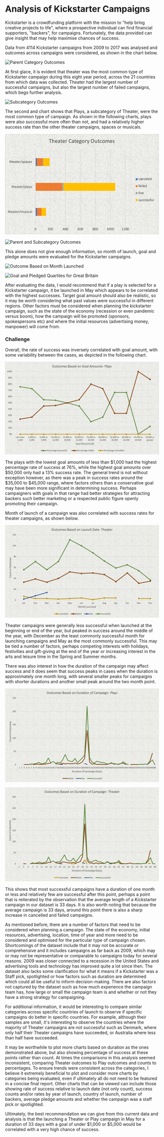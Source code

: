 # Analysis of Kickstarter Campaigns

Kickstarter is a crowdfunding platform with the mission to "help bring creative projects to life", where a prospective individual can find financial supporters, "backers", for campaigns. Fortunately, the data provided can give insight that may help maximise chances of success.

Data from 4114 Kickstarter campaigns from 2009 to 2017 was analysed and outcomes across campaigns were considered, as shown in the chart below.

![Parent Category Outcomes](https://github.com/Alyssa-CG/Module1-Kickstarter-project/blob/master/Parent%20Category%20Outcomes%20Chart.png)

At first glace, it is evident that theater was the most common type of Kickstarter campaign during this eight year period, across the 21 countries from which data was collected. Theater had the largest number of successful campaigns, but also the largest number of failed campaigns, which begs further analysis.

![Subcategory Outcomes](https://github.com/Alyssa-CG/Module1-Kickstarter-project/blob/master/Subcategory%20Outcomes.png)

The second and chart shows that Plays, a subcategory of Theater, were the most common type of campaign. As shown in the following charts, plays were also successful more often than not, and had a relatively higher success rate than the other theater campaigns, spaces or musicals.

![Theater Category Outcomes](https://github.com/Alyssa-CG/Module1-Kickstarter-Analysis/blob/master/Theater%20Category%20Outcomes.png)

![Parent and Subcategory Outcomes](https://github.com/Alyssa-CG/Module1-Kickstarter-project/blob/master/Subcategory%20Outcomes-%20plays.png)

This alone does not give enough information, so month of launch, goal and pledge amounts were evaluated for the Kickstarter campaigns.

![Outcome Based on Month Launched](https://github.com/Alyssa-CG/Module1-Kickstarter-project/blob/master/Outcomes%20Based%20on%20Month%20Launched.png)

![Goal and Pledged Quartiles for Great Britain](https://github.com/Alyssa-CG/Module1-Kickstarter-project/blob/master/Goal%20and%20Pledge%20Quartiles%20for%20Great%20Britain%20Kickstarter%20Musicals.png)

After evaluating the data, I would recommend that if a play is selected for a Kickstarter campaign, it be launched in May which appears to be correlated with the highest successes. Target goal amount should also be realistic, so it may be worth considering what past values were successful in different regions. Other factors must be considered when planning the kickstarter campaign, such as the state of the economy (recession or even pandemic versus boom), how the campaign will be promoted (sponsors, spokespersons etc) and where the initial resources (advertising money, manpower) will come from.



### Challenge

Overall, the rate of success was inversely correlated with goal amount, with some variability between the cases, as depicted in the following chart. 

![Outcomes Based on Goal Amount-Plays](https://github.com/Alyssa-CG/Module1-Kickstarter-Analysis/blob/master/Outcomes%20Based%20on%20Goal%20Amounts-%20Plays.png)

The plays with the lowest goal amounts of less than $1,000 had the highest percentage rate of success at 76%, while the highest goal amounts over $50,000 only had a 13% success rate. The general trend is not without exception however, as there was a peak in success rates around the $35,000 to $45,000 range, where factors others than a conservative goal may have been more significant in determining success. Perhaps campaigners with goals in that range had better strategies for attracting backers such better marketing or a respected public figure openly promoting their campaign. 


Month of launch of a campaign was also correlated with success rates for theater campaigns, as shown below.

![Outcomes Based on Launch Date](https://github.com/Alyssa-CG/Module1-Kickstarter-Analysis/blob/master/Outcomes%20Based%20on%20Launch%20Date-Theater.png)

Theater campaigns were generally less successful when launched at the beginning or end of the year, but peaked in success around the middle of the year, with December as the least commonly successful month for launching campaigns and May as the most commonly successful. This may be tied a number of factors, perhaps competing interests with holidays, festivities and gift-giving at the end of the year or increasing interest in the arts and leisure time in the Spring and Summer months.


There was also interest in how the duration of the campaign may affect success and it does seem that success peaks in cases when the duration is approximately one month long, with several smaller peaks for campaigns with shorter durations and another small peak around the two month point. 

![Outcomes Based on Duration- Plays](https://github.com/Alyssa-CG/Module1-Kickstarter-Analysis/blob/master/Outcomes%20Based%20on%20Duration%20of%20Campaign-%20Plays.png)

![Outcomes Based on Duration- Theater](https://github.com/Alyssa-CG/Module1-Kickstarter-Analysis/blob/master/Outcomes%20Based%20on%20Duration%20of%20Campaign-%20Theater.png)

This shows that most successful campaigns have a duration of one month or less and relatively few are successful after this point, perhaps a point that is reiterated by the observation that the average length of a Kickstarter campaign in our dataset is 33 days. It is also worth noting that because the average campaign is 33 days, around this point there is also a sharp increase in cancelled and failed campaigns.


As mentioned before, there are a number of factors that need to be considered when planning a campaign. The state of the economy, initial resources, advertising, location, time of year and more need to be considered and optimised for the particular type of campaign chosen. Shortcomings of the dataset include that it may not be accurate or comprehensive and it includes campaigns as far back as 2009, which may or may not be representative or comparable to campaigns today for several reasons. 2009 was closer connected to a recession in the United States and advertising tools and technology has improved quite a lot since then. The dataset also lacks some clarification for what it means if a Kickstarter was a Staff pick, spotlighted or how factors such as duration are determined which could all be useful to inform decision-making. There are also factors not captured by the dataset such as how much experience the campaign team has, how large or small the campaign team is and whether or not they have a strong strategy for campaigning.

For additional information, it would be interesting to compare similar categories across specific countries of launch to observe if specific campaigns do better in specific countries. For example, although their samples are small, it's interesting to observe the countries where the majority of Theater campaigns are not successful such as Denmark, where only half their Theater campaigns have succeeded, or Australia where less than half have succeeded. 

It may be worthwhile to plot more charts based on duration as the ones demonstrated above, but also showing percentage of success at these points rather than count. At times the comparisons in this analysis seemed inconsistent, comparing Theater outcomes to Play outcomes and counts to percentages. To ensure trends were consistent across the categories, I believe it extremely beneficial to plot and consider more charts by categories being evaluated, even if ultimately all do not need to be featured in a concise final report. Other charts that can be viewed can include those showing rate of success relative to launch date (not only count), success counts and/or rates by year of launch, country of launch, number of backers, average pledge amounts and whether the campaign was a staff pick or spotlighted.

Ultimately, the best recommendation we can give from this current data and analysis is that the launching a Theater or Play campaign in May for a duration of 33 days with a goal of under $1,000 or $5,000 would be correlated with a very high chance of success. 
